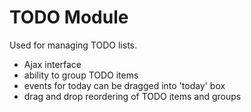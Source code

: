 <!-- Name: Modules/Todo -->
<!-- Version: 1 -->
<!-- Last-Modified: 2007/01/31 12:55:15 -->
<!-- Author: demian -->
# TODO Module
Used for managing TODO lists.
 * Ajax interface
 * ability to group TODO items
 * events for today can be dragged into 'today' box
 * drag and drop reordering of TODO items and groups